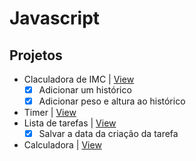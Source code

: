 # Javascript

## Projetos 

- Claculadora de IMC | [View](https://simpleimc.netlify.app/)
  - [x] Adicionar um histórico
  - [x] Adicionar peso e altura ao histórico 
- Timer | [View](https://simpletimer.netlify.app/)
- Lista de tarefas | [View](https://simpletasks.netlify.app/)
  - [x] Salvar a data da criação da tarefa
- Calculadora | [View](https://simplercalculator.netlify.app/)